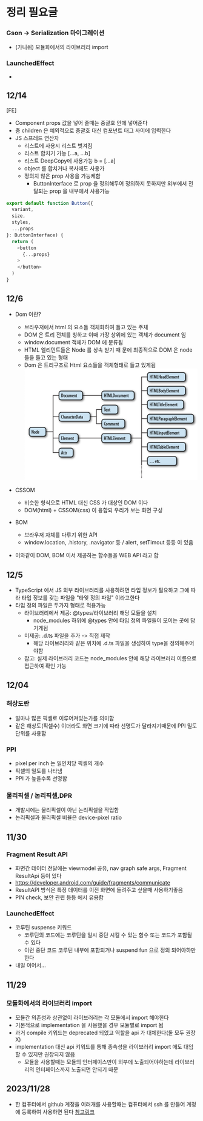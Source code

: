 # 정리 필요글
### Gson -> Serialization 마이그레이션
- (가니쉬) 모듈화에서의 라이브러리 import

### LaunchedEffect
-


## 12/14
[FE]
- Component props 값을 넣어 줄때는 중괄호 안에 넣어준다
- 중 children 은 예외적으로 중괄호 대신 컴포넌트 태그 사이에 입력한다
- JS 스프레드 연산자
  - 리스트에 사용시 리스트 벗겨짐
  - 리스트 합치기 가능 [...a, ...b] 
  - 리스트 DeepCopy에 사용가능  b = [...a]
  - object 를 합치거나 복사에도 사용가
  - 정의치 않은 prop 사용을 가능케함
    - ButtonInterface 로 prop 을 정의해두어 정의하지 못하지만 외부에서 전달되는 prop 을 내부에서 사용가능
```js
export default function Button({
  variant,
  size,
  styles,
  ...props
}: ButtonInterface) {
  return (
    <button
      {...props}
    >
    </button>
  )
}
```
## 12/6
- Dom 이란?
  - 브라우저에서 html 의 요소들 객체화하여 들고 있는 주체
  - DOM 은 트리 전체를 칭하고 이때 가장 상위에 있는 객체가 document 임
  - window.document 객체가 DOM 에 분류됨
  - HTML 엘리먼트들은 Node 를 상속 받기 때 문에 최종적으로 DOM 은 node 들을 들고 있는 형태
  - Dom 은 트리구조로 Html 요소들을 객체형태로 들고 있게됨
    ![img.png](img.png)

- CSSOM
  - 비슷한 형식으로 HTML 대신 CSS 가 대상인 DOM 이다
  - DOM(html) + CSSOM(css) 이 융합되 우리가 보는 화면 구성
- BOM
  - 브라우저 자체를 다루기 위한 API
  - window.location, .history, .navigator 등 / alert, setTimout 등등 이 있음
- 이와같이 DOM, BOM 이서 제공하는 함수들을 WEB API 라고 함




## 12/5
- TypeScript 에서 JS 외부 라이브러리를 사용하려면 타입 정보가 필요하고 그에 따라 타입 정보를 갖는 파일을 "타잊 정의 파일" 이라고한다
- 타입 정의 파일은 두가지 형태로 적용가능
  - 라이브러리에서 제공: @types/라이브러리 해당 모듈을 설치
    - node_modules 하위에 @types 안에 타입 정의 파일들이 모이는 곳에 담기게됨
  - 미제공: .d.ts 파일을 추가 -> 직접 제작
    - 해당 라이브러리와 같은 위치에 .d.ts 파일을 생성하여 type을 정의해주어야함
  - 참고: 실제 라이브러리 코드는 node_modules 안에 해당 라이브러리 이름으로 접근하여 확인 가능

## 12/04
### 해상도란
- 얼마나 많은 픽셀로 이루어져있는가를 의미함
- 같은 해상도(픽셀수) 이더라도 화면 크기에 따라 선명도가 달라지기때문에 PPI 밀도 단위를 사용함

### PPI
- pixel per inch 는 일인치당 픽셀의 개수
- 픽셀의 밀도를 나타냄
- PPI 가 높을수록 선명함

### 물리픽셀 / 논리픽셀,DPR
- 개발시에는 물리픽셀이 아닌 논리픽셀을 작업함
- 논리픽셀과 물리픽셀 비율은 device-pixel ratio

## 11/30
### Fragment Result API
- 화면간 데이터 전달에는 viewmodel 공유, nav graph safe args, Fragment ResultApi 등이 있다
- https://developer.android.com/guide/fragments/communicate
- ResultAPI 방식은 특정 데이터를 이전 화면에 돌려주고 싶을때 사용하기좋음
- PIN check, 보안 관련 등등 에서 유용함
### LaunchedEffect
- 코루틴 suspense 키워드
  - 코루틴의 코드에는 코루틴을 일시 중단 시킬 수 있는 함수 또는 코드가 포함될 수 있다
  - 이런 중단 코드 코루틴 내부에 포함되거나 suspend fun 으로 정의 되어야하만 한다
- 내일 이어서...


## 11/29
### 모듈화에서의 라이브러리 import
  - 모듈간 의존성과 상관없이 라이브러리는 각 모듈에서 import 해야한다
  - 기본적으로 implementation 을 사용했을 경우 모듈별로 import 됨
  - 과거 compile 키워드는 deprecated 되었고 역할을 api 가 대체한다(둘 모두 권장X)
  - implementation 대신 api 키워드를 통해 종속성을 라이브러리 import 에도 대입할 수 있지만 권장되지 않음
    - 모듈을 사용할때는 모듈의 인터페이스만이 외부에 노출되어야하는데 라이브러리의 인터페이스까지 노출되면 안되기 때문

    
## 2023/11/28
- 한 컴퓨터에서 github 계정을 여러개를 사용할때는 컴퓨터에서 ssh 를 만들어 계정에 등록하여 사용하면 된다 [참고링크](https://velog.io/@skyepodium/Github-SSH-Key-%EB%93%B1%EB%A1%9D%ED%95%98%EA%B8%B0)


